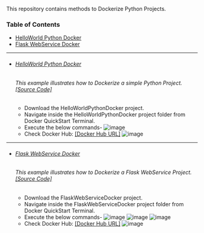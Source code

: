 This repository contains methods to Dockerize Python Projects.

### Table of Contents
  - <a href='#hello-world-docker'>HelloWorld Python Docker</a> 
  - <a href='#flask-webservice-docker'>Flask WebService Docker</a> 

<hr>

- ###### [HelloWorld Python Docker](https://github.com/rahulvaish/Docker-Python/tree/HelloWorldPythonDocker) 
   ###### This example illustrates how to Dockerize a simple Python Project. [[Source Code]](https://github.com/rahulvaish/Docker-Python/tree/HelloWorldPythonDocker)
   * Download the HelloWorldPythonDocker project.
   * Navigate inside the HelloWorldPythonDocker project folder from Docker QuickStart Terminal.
   * Execute the below commands-
   ![image](https://user-images.githubusercontent.com/689226/50327319-8e83d500-0514-11e9-9f9e-7f04f1680fe9.png)
   * Check Docker Hub: [[Docker Hub URL]](https://cloud.docker.com/repository/docker/rahulvaish/helloworldpythondocker)
   ![image](https://user-images.githubusercontent.com/689226/50327517-795b7600-0515-11e9-901e-1348699f7682.png)

 <hr>

- ###### [Flask WebService Docker](https://github.com/rahulvaish/Docker-Python/tree/FlaskWebServiceDocker) 
   ###### This example illustrates how to Dockerize a Flask WebService Project. [[Source Code]](https://github.com/rahulvaish/Docker-Python/tree/FlaskWebServiceDocker)
   * Download the FlaskWebServiceDocker project.
   * Navigate inside the FlaskWebServiceDocker project folder from Docker QuickStart Terminal.
   * Execute the below commands-
     ![image](https://user-images.githubusercontent.com/689226/49724797-2d484000-fc90-11e8-94f7-052f4b1a5710.png)
     ![image](https://user-images.githubusercontent.com/689226/49724798-2f120380-fc90-11e8-89b5-f6925cb6e74d.png)
     ![image](https://user-images.githubusercontent.com/689226/49724799-30dbc700-fc90-11e8-9932-1edbbba8172e.png)
   * Check Docker Hub: [[Docker Hub URL]](https://hub.docker.com/r/rahulvaish/flaskwebservicedocker/)
     ![image](https://user-images.githubusercontent.com/689226/49725174-181fe100-fc91-11e8-8900-84403a4a4b9b.png)

